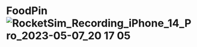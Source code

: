 # FoodPin![RocketSim_Recording_iPhone_14_Pro_2023-05-07_20 17 05](https://user-images.githubusercontent.com/44437144/236698173-fe2bad69-4c56-4f40-8b96-a415c9135bb7.gif)
